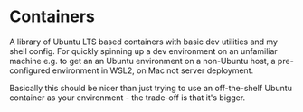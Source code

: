 # Containers

A library of Ubuntu LTS based containers with basic dev utilities and my shell config. For quickly spinning up a dev environment on an unfamiliar machine e.g. to get an an Ubuntu environment on a non-Ubuntu host, a pre-configured environment in WSL2, on Mac not server deployment.

Basically this should be nicer than just trying to use an off-the-shelf Ubuntu container as your environment - the trade-off is that it's bigger.
